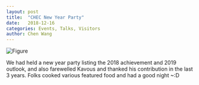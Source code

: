 ```yaml
---
layout: post
title:  "CHEC New Year Party"
date:   2018-12-16
categories: Events, Talks, Visitors
author: Chen Wang
---
```


![Figure](https://farm8.staticflickr.com/7847/32721867808_2b283693d0_c.jpg)

We had held a new year party listing the 2018 achievement and 2019 outlook, and also farewelled Kavous and thanked his contribution in the last 3 years. Folks cooked various featured food and had a good night ~:D